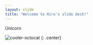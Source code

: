 ```yaml
---
layout: slide
title: "Welcome to Hiro's slide deck!"
---
```


Unicorn

![cooler-octocat](https://octodex.github.com/images/twenty-percent-cooler-octocat.png)
{: .center}
